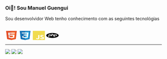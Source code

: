 ### Oi👋! Sou Manuel Guengui
Sou desenvolvidor Web
tenho conhecimento com as seguintes tecnológias

<div style="display: inline_block"><br>
  <img align="center" alt="Manuel-HTML" height="30" width="40" src="https://raw.githubusercontent.com/devicons/devicon/master/icons/html5/html5-original.svg">
  <img align="center" alt="Manuel-CSS" height="30" width="40" src="https://raw.githubusercontent.com/devicons/devicon/master/icons/css3/css3-original.svg">
  <img align="center" alt="Manuel-Js" height="30" width="40" src="https://raw.githubusercontent.com/devicons/devicon/master/icons/javascript/javascript-plain.svg">
  <img align="center" alt="Manuel-PHP" height="30" width="40" src="https://raw.githubusercontent.com/devicons/devicon/master/icons/php/php-plain.svg">
</div>
<hr>

<div> 
  <a href="https://instagram.com/manuelguengui" target="_blank"><img src="https://img.shields.io/badge/-Instagram-%23E4405F?style=for-the-badge&logo=instagram&logoColor=white" target="_blank"></a>
  <a href = "mailto:manuelguenguii@gmail.com"><img src="https://img.shields.io/badge/-Gmail-%23333?style=for-the-badge&logo=gmail&logoColor=white" target="_blank"></a>
  <a href="www.linkedin.com/in/manuel-guengui-4a8325276" target="_blank"><img src="https://img.shields.io/badge/-LinkedIn-%230077B5?style=for-the-badge&logo=linkedin&logoColor=white" target="_blank"></a> 
  
</div>
